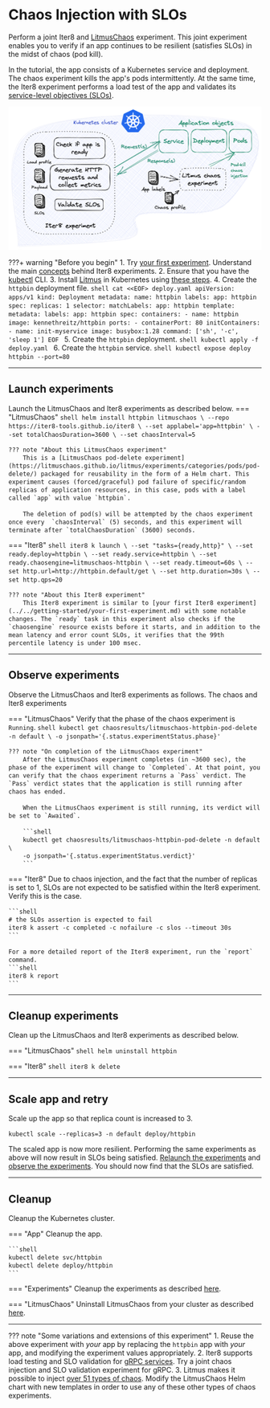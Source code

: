 # Chaos Injection with SLOs

Perform a joint Iter8 and [LitmusChaos](https://litmuschaos.io/) experiment. This joint experiment enables you to verify if an app continues to be resilient (satisfies SLOs) in the midst of chaos (pod kill).

In the tutorial, the app consists of a Kubernetes service and deployment. The chaos experiment kills the app's pods intermittently. At the same time, the Iter8 experiment performs a load test of the app and validates its [service-level objectives (SLOs)](../../getting-started/concepts.md#service-level-objectives). 


![Chaos with SLO Validation](images/slo-validation-chaos.png)

???+ warning "Before you begin"
    1. Try [your first experiment](../../getting-started/your-first-experiment.md). Understand the main [concepts](../../getting-started/concepts.md) behind Iter8 experiments.
    2. Ensure that you have the [kubectl](https://kubernetes.io/docs/reference/kubectl/) CLI.
    3. Install [Litmus](https://litmuschaos.io/) in Kubernetes using [these steps](https://docs.litmuschaos.io/docs/getting-started/installation).
    4. Create the `httpbin` deployment file.
    ```shell
    cat <<EOF> deploy.yaml
    apiVersion: apps/v1
    kind: Deployment
    metadata:
      name: httpbin
      labels:
        app: httpbin
    spec:
      replicas: 1
      selector:
        matchLabels:
          app: httpbin
      template:
        metadata:
          labels:
            app: httpbin
        spec:
          containers:
          - name: httpbin
            image: kennethreitz/httpbin
            ports:
            - containerPort: 80
          initContainers:
          - name: init-myservice
            image: busybox:1.28
            command: ['sh', '-c', 'sleep 1']
    EOF
    ```
    5. Create the `httpbin` deployment.
    ```shell
    kubectl apply -f deploy.yaml
    ```
    6. Create the `httpbin` service.
    ```shell
    kubectl expose deploy httpbin --port=80
    ```

***

## Launch experiments
Launch the LitmusChaos and Iter8 experiments as described below.
=== "LitmusChaos"
    ```shell
    helm install httpbin litmuschaos \
    --repo https://iter8-tools.github.io/iter8 \
    --set applabel='app=httpbin' \
    --set totalChaosDuration=3600 \
    --set chaosInterval=5
    ```

    ??? note "About this LitmusChaos experiment"
        This is a [LitmusChaos pod-delete experiment](https://litmuschaos.github.io/litmus/experiments/categories/pods/pod-delete/) packaged for reusability in the form of a Helm chart. This experiment causes (forced/graceful) pod failure of specific/random replicas of application resources, in this case, pods with a label called `app` with value `httpbin`.

        The deletion of pod(s) will be attempted by the chaos experiment once every  `chaosInterval` (5) seconds, and this experiment will terminate after `totalChaosDuration` (3600) seconds.

=== "Iter8" 
    ```shell
    iter8 k launch \
    --set "tasks={ready,http}" \
    --set ready.deploy=httpbin \
    --set ready.service=httpbin \
    --set ready.chaosengine=litmuschaos-httpbin \
    --set ready.timeout=60s \
    --set http.url=http://httpbin.default/get \
    --set http.duration=30s \
    --set http.qps=20
    ```

    ??? note "About this Iter8 experiment"
        This Iter8 experiment is similar to [your first Iter8 experiment](../../getting-started/your-first-experiment.md) with some notable changes. The `ready` task in this experiment also checks if the `chaosengine` resource exists before it starts, and in addition to the mean latency and error count SLOs, it verifies that the 99th percentile latency is under 100 msec.

*** 

## Observe experiments
Observe the LitmusChaos and Iter8 experiments as follows. The chaos and Iter8 experiments 

=== "LitmusChaos"
    Verify that the phase of the chaos experiment is `Running`.
    ```shell
    kubectl get chaosresults/litmuschaos-httpbin-pod-delete -n default \
    -o jsonpath='{.status.experimentStatus.phase}'
    ```

    ??? note "On completion of the LitmusChaos experiment"
        After the LitmusChaos experiment completes (in ~3600 sec), the phase of the experiment will change to `Completed`. At that point, you can verify that the chaos experiment returns a `Pass` verdict. The `Pass` verdict states that the application is still running after chaos has ended.

        When the LitmusChaos experiment is still running, its verdict will be set to `Awaited`.

        ```shell
        kubectl get chaosresults/litmuschaos-httpbin-pod-delete -n default \
        -o jsonpath='{.status.experimentStatus.verdict}'
        ```

=== "Iter8"
    Due to chaos injection, and the fact that the number of replicas is set to 1, SLOs are not expected to be satisfied within the Iter8 experiment. Verify this is the case.

    ```shell
    # the SLOs assertion is expected to fail
    iter8 k assert -c completed -c nofailure -c slos --timeout 30s
    ```

    For a more detailed report of the Iter8 experiment, run the `report` command.
    ```shell
    iter8 k report
    ```

***

## Cleanup experiments

Clean up the LitmusChaos and Iter8 experiments as described below.

=== "LitmusChaos"
    ```shell
    helm uninstall httpbin
    ```

=== "Iter8"
    ```shell
    iter8 k delete
    ```

***

## Scale app and retry
Scale up the app so that replica count is increased to 3. 
```shell
kubectl scale --replicas=3 -n default deploy/httpbin
```

The scaled app is now more resilient. Performing the same experiments as above will now result in SLOs being satisfied. [Relaunch the experiments](#launch-experiments) and [observe the experiments](#observe-experiments). You should now find that the SLOs are satisfied.

***

## Cleanup

Cleanup the Kubernetes cluster.

=== "App"
    Cleanup the app.

    ```shell
    kubectl delete svc/httpbin
    kubectl delete deploy/httpbin
    ```

=== "Experiments"
    Cleanup the experiments as described [here](#cleanup-experiments).

=== "LitmusChaos"
    Uninstall LitmusChaos from your cluster as described [here](https://docs.litmuschaos.io/docs/user-guides/uninstall-litmus/).

***

??? note "Some variations and extensions of this experiment"
    1. Reuse the above experiment with *your* app by replacing the `httpbin` app with *your* app, and modifying the experiment values appropriately.
    2. Iter8 supports load testing and SLO validation for [gRPC services](../load-test-grpc.md). Try a joint chaos injection and SLO validation experiment for gRPC.
    3. Litmus makes it possible to inject [over 51 types of chaos](https://hub.litmuschaos.io/). Modify the LitmusChaos Helm chart with new templates in order to use any of these other types of chaos experiments.
